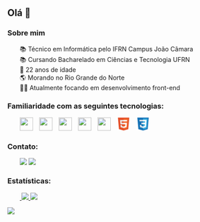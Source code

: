 ## Olá 👋


### Sobre mim

  📚 Técnico em Informática pelo IFRN Campus João Câmara  
  📚 Cursando Bacharelado em Ciências e Tecnologia UFRN  
  🤏 22 anos de idade  
  🌎 Morando no Rio Grande do Norte  
  👨‍💻 Atualmente focando em desenvolvimento front-end  

### Familiaridade com as seguintes tecnologias:
  <img src="https://cdn.jsdelivr.net/gh/devicons/devicon/icons/typescript/typescript-plain.svg" width="30" height="30"/> <img src="https://cdn.jsdelivr.net/gh/devicons/devicon/icons/javascript/javascript-original.svg" width="30" height="30"/> <img src="https://cdn.jsdelivr.net/gh/devicons/devicon/icons/react/react-original.svg" width="30" height="30"/> <img src="https://cdn.jsdelivr.net/gh/devicons/devicon/icons/nodejs/nodejs-original.svg" width="30" height="30"/> <img src="https://cdn.jsdelivr.net/gh/devicons/devicon/icons/java/java-original.svg" width="30" height="30"/> <img src="https://raw.githubusercontent.com/devicons/devicon/master/icons/html5/html5-original.svg" width="30" height="30"/> <img src="https://raw.githubusercontent.com/devicons/devicon/master/icons/css3/css3-original.svg" width="30" height="30"/>

### Contato:

<div>
  <a href = "mailto:pgiselio@gmail.com"><img src="https://img.shields.io/badge/Gmail-D14836?style=for-the-badge&logo=gmail&logoColor=white" target="_blank"></a>
<a href="https://www.linkedin.com/in/pedro-silva-a242641b9/" target="_blank"><img src="https://img.shields.io/badge/-LinkedIn-%230077B5?style=for-the-badge&logo=linkedin&logoColor=white" target="_blank"></a>   
</div>


### Estatísticas:

<div>
  <a href="https://github.com/pgiselio">
<img height="180em" src="https://github-readme-stats.vercel.app/api/top-langs/?username=pgiselio&layout=compact&langs_count=7&theme=codeSTACKr"/>
<img height="180em" src="https://github-readme-stats.vercel.app/api?username=pgiselio&show_icons=true&theme=codeSTACKr&include_all_commits=true&count_private=true"/>
  </a>
</div>          
          
![](https://visitor-badge.glitch.me/badge?page_id=pgiselio&left_text=Visitantes)

